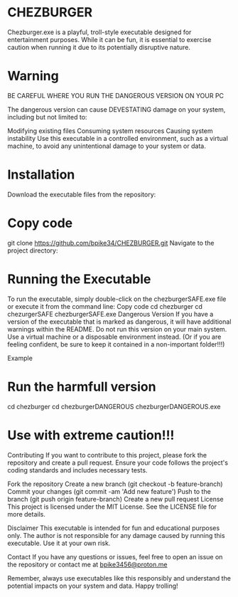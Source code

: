 # CHEZBURGER
Chezburger.exe is a playful, troll-style executable designed for entertainment purposes. While it can be fun, it is essential to exercise caution when running it due to its potentially disruptive nature.

# Warning
BE CAREFUL WHERE YOU RUN THE DANGEROUS VERSION ON YOUR PC

The dangerous version can cause DEVESTATING damage on your system, including but not limited to:

Modifying existing files
Consuming system resources
Causing system instability
Use this executable in a controlled environment, such as a virtual machine, to avoid any unintentional damage to your system or data.

# Installation
Download the executable files from the repository:
# Copy code
git clone https://github.com/bpike34/CHEZBURGER.git
Navigate to the project directory:
# Running the Executable
To run the executable, simply double-click on the chezburgerSAFE.exe file or execute it from the command line:
Copy code
cd chezburger
cd chezurgerSAFE
chezburgerSAFE.exe
Dangerous Version
If you have a version of the executable that is marked as dangerous, it will have additional warnings within the README. Do not run this version on your main system. Use a virtual machine or a disposable environment instead. (Or if you are feeling confident, be sure to keep it contained in a non-important folder!!!)

Example

# Run the harmfull version
cd chezburger
cd chezburgerDANGEROUS
chezburgerDANGEROUS.exe
# Use with extreme caution!!!

Contributing
If you want to contribute to this project, please fork the repository and create a pull request. Ensure your code follows the project's coding standards and includes necessary tests.

Fork the repository
Create a new branch (git checkout -b feature-branch)
Commit your changes (git commit -am 'Add new feature')
Push to the branch (git push origin feature-branch)
Create a new pull request
License
This project is licensed under the MIT License. See the LICENSE file for more details.

Disclaimer
This executable is intended for fun and educational purposes only. The author is not responsible for any damage caused by running this executable. Use it at your own risk.

Contact
If you have any questions or issues, feel free to open an issue on the repository or contact me at bpike3456@proton.me 

Remember, always use executables like this responsibly and understand the potential impacts on your system and data. Happy trolling!






